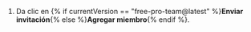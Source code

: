 1. Da clic en {% if currentVersion == "free-pro-team@latest" %}**Enviar invitación**{% else %}**Agregar miembro**{% endif %}.

